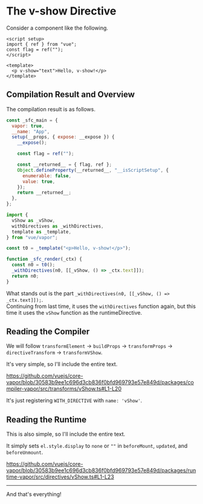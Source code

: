# The v-show Directive

Consider a component like the following.

```vue
<script setup>
import { ref } from "vue";
const flag = ref("");
</script>

<template>
  <p v-show="text">Hello, v-show!</p>
</template>
```

## Compilation Result and Overview

The compilation result is as follows.

```js
const _sfc_main = {
  vapor: true,
  __name: "App",
  setup(__props, { expose: __expose }) {
    __expose();

    const flag = ref("");

    const __returned__ = { flag, ref };
    Object.defineProperty(__returned__, "__isScriptSetup", {
      enumerable: false,
      value: true,
    });
    return __returned__;
  },
};

import {
  vShow as _vShow,
  withDirectives as _withDirectives,
  template as _template,
} from "vue/vapor";

const t0 = _template("<p>Hello, v-show!</p>");

function _sfc_render(_ctx) {
  const n0 = t0();
  _withDirectives(n0, [[_vShow, () => _ctx.text]]);
  return n0;
}
```

What stands out is the part `_withDirectives(n0, [[_vShow, () => _ctx.text]]);`.\
Continuing from last time, it uses the `withDirectives` function again, but this time it uses the `vShow` function as the runtimeDirective.

## Reading the Compiler

We will follow `transformElement` -> `buildProps` -> `transformProps` -> `directiveTransform` -> `transformVShow`.

It's very simple, so I'll include the entire text.

https://github.com/vuejs/core-vapor/blob/30583b9ee1c696d3cb836f0bfd969793e57e849d/packages/compiler-vapor/src/transforms/vShow.ts#L1-L20

It's just registering `WITH_DIRECTIVE` with `name: 'vShow'`.

## Reading the Runtime

This is also simple, so I'll include the entire text.

It simply sets `el.style.display` to `none` or `""` in `beforeMount`, `updated`, and `beforeUnmount`.

https://github.com/vuejs/core-vapor/blob/30583b9ee1c696d3cb836f0bfd969793e57e849d/packages/runtime-vapor/src/directives/vShow.ts#L1-L23

---

And that's everything!
